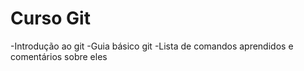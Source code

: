 # Curso Git
-Introdução ao git
-Guia básico git 
-Lista de comandos aprendidos e comentários sobre eles
